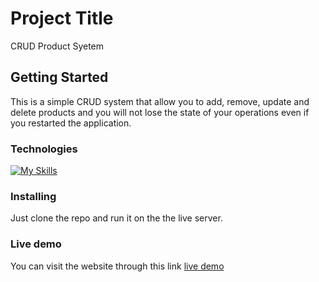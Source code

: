 # Project Title

CRUD Product Syetem

## Getting Started

This is a simple CRUD system that allow you to add, remove, update and delete products 
and you will not lose the state of your operations even if you restarted the application.

### Technologies

[![My Skills](https://skillicons.dev/icons?i=html,css,tailwind,ts,js)](https://skillicons.dev)

### Installing

Just clone the repo and run it on the the live server.

### Live demo

You can visit the website through this link [live demo](https://crud-system-typescript.vercel.app/)

